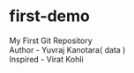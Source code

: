 # first-demo
My First Git Repository
<br>
Author - Yuvraj Kanotara( data )
<br>
Inspired - Virat Kohli